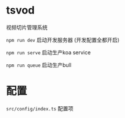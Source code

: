 # tsvod

视频切片管理系统


`npm run dev` 启动开发服务器 (开发配置全都开启) 

`npm run serve` 启动生产koa service

`npm run queue` 启动生产bull

# 配置

`src/config/index.ts` 配置项